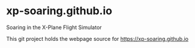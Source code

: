 # xp-soaring.github.io
Soaring in the X-Plane Flight Simulator

This git project holds the webpage source for https://xp-soaring.github.io

